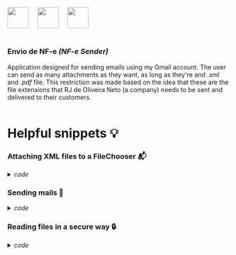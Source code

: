 <img height="48" width="48" src="https://cdn.simpleicons.org/apachenetbeanside" /> &nbsp;&nbsp;&nbsp; <img height="48" width="48" src="https://cdn.simpleicons.org/apachemaven" /> &nbsp;&nbsp;&nbsp; <img height="48" width="48" src="https://cdn.simpleicons.org/gmail/white" /> 
#
<h3><strong>Envio de NF-e </strong><i>(NF-e Sender)</i></h3>


Application designed for sending emails using my Gmail account. The user can send as many attachments as they want, as long as they're and *.xml* and *.pdf* file. This restriction was made based on the  idea that these are the file extensions that RJ de Oliveira Neto (a company) needs to be sent and delivered to their customers.
<br>
<br>
<h1>Helpful snippets 💡</h1>
<h3>Attaching XML files to a FileChooser 📬</h3>
<details><summary><i>code</i></summary>
  
```java
private void btnFileXMLActionPerformed(java.awt.event.ActionEvent evt) {//GEN-FIRST:event_btnFileXMLActionPerformed
        JFileChooser filexml = new JFileChooser("C:\\");
        filexml.setMultiSelectionEnabled(false);
        FileNameExtensionFilter filter = new FileNameExtensionFilter("Arquivos XML", "xml");
        filexml.setFileFilter(filter);

        int result = filexml.showOpenDialog(null);

        // Verificar se o usuário selecionou um arquivo
        if (result == JFileChooser.APPROVE_OPTION) {
            File selectedFile = filexml.getSelectedFile();
            files.add(selectedFile); // Adiciona à lista

            try {
                // Processar XML
                DocumentBuilder builder = DocumentBuilderFactory.newInstance().newDocumentBuilder();
                Document document = builder.parse(selectedFile);
                NodeList nodeList = document.getElementsByTagName("email");

                if (nodeList.getLength() > 0) {
                    txtTo.setText(nodeList.item(0).getTextContent());
                }

                // Adicionar à tabela com caminho completo
                model.addRow(new Object[]{selectedFile.getName(), "XML"});

            } catch (Exception ex) {
                JOptionPane.showMessageDialog(this, "Erro ao processar XML: " + ex.getMessage());
            }
        }
```
</details>
<h3>Sending mails 📧</h3>
<details><summary><i>code</i></summary>
  
```java
  private void btnSendActionPerformed(java.awt.event.ActionEvent evt) {//GEN-FIRST:event_btnSendActionPerformed

        String userMail = "";
        String passwordMail = "";
        HtmlEmail mail = new HtmlEmail();

        mail.setAuthenticator(new DefaultAuthenticator(userMail, passwordMail));
        mail.setHostName("smtp.gmail.com");
        mail.setSmtpPort(587);

        mail.setSSLOnConnect(true);
        mail.setStartTLSRequired(true);
        mail.setStartTLSEnabled(true);

        for (File file : files) {
            try {
                mail.attach(file);
            } catch (EmailException ex) {
                Logger.getLogger(Main.class.getName()).log(Level.SEVERE, null, ex);
            }
        }

        try {
            mail.setFrom(userMail);
            mail.setSubject("Envio automático de NF-e  |  RJ de Oliveira Neto EPP.");
            mail.addTo(txtTo.getText());

            mail.setHtmlMsg("<html><h2>Olá, caro cliente.</h2> <p>Abaixo seguem anexos os arquivos <strong>XML</strong> e <strong>PDF</strong> referente a sua NF-e.</p> "
                    + "<p>Qualquer dúvida, entre em contato com o setor financeiro da RJ de Oliveira Neto EPP.</p><br><br><p><small><strong>Telefone: (24)3322-4727</small></strong></p><html>");
            mail.send();
            JOptionPane.showMessageDialog(null, "E-mail enviado com sucesso!");
        } catch (Exception e) {
            System.out.println(e);
        }
    }
```
</details>

<h3>Reading files in a secure way 🔒</h3>
<details><summary><i>code</i></summary>
  
```java
  Properties properties = new Properties();
        try (FileInputStream input = new FileInputStream("src/main/java/rjferramentas/envionotafiscal/config.properties")) {
            properties.load(input);
            userMail = properties.getProperty("usermail");
            passwordMail = properties.getProperty("passwordmail");
        } catch (IOException e) {
            e.printStackTrace();
        }

```


> [!IMPORTANT]
> Do not forget to create a .gitignore file in your repository and add *.properties, so then any property file you may have won't be uploaded to GitHub.

> [!WARNING]  
> Critical content demanding immediate user attention due to potential risks.
</details>

